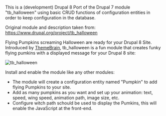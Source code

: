 This is a (development) Drupal 8 Port of the Drupal 7 module "tb_halloween" using basic CRUD functions of configuration entities in order to keep configuration in the database.

Original module and description taken from: https://www.drupal.org/project/tb_halloween

Flying Pumpkins screaming Halloween are ready for your Drupal 8 Site. Introduced by [ThemeBrain](https://www.themebrain.com/), tb_halloween is a fun module that creates funky flying pumkins with
a displayed message for your Drupal 8 site:

![tb_halloween](https://user-images.githubusercontent.com/4519686/31458193-99d2d610-aebf-11e7-8277-13b0a9b9ee26.png)

Install and enable the module like any other modules:

- The module will create a configuration entity named "Pumpkin" to add flying Pumpkins to your site.
- Add as many pumpkins as you want and set up your animation: text, speed, wing speed, animation path, image size, etc.
- Configure witch path schould be used to display the Pumkins, this will enable the JavaScript at the front-end.
